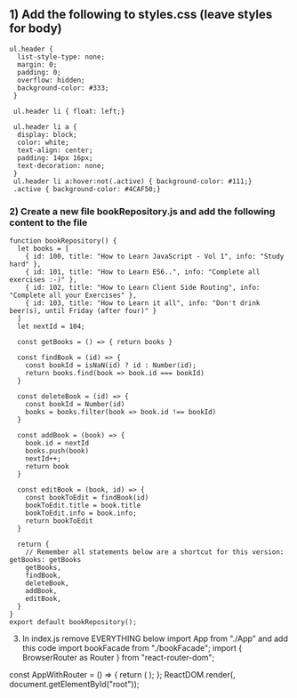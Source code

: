 ## 1) Add the following to styles.css (leave styles for body)
```
ul.header {
  list-style-type: none;
  margin: 0;
  padding: 0;
  overflow: hidden;
  background-color: #333;
 }
 
 ul.header li { float: left;}
 
 ul.header li a {
  display: block;
  color: white;
  text-align: center;
  padding: 14px 16px;
  text-decoration: none;
 }
 ul.header li a:hover:not(.active) { background-color: #111;}
 .active { background-color: #4CAF50;}
 ```
### 2) Create a new file bookRepository.js and add the following content to the file
```
function bookRepository() {
  let books = [
    { id: 100, title: "How to Learn JavaScript - Vol 1", info: "Study hard" },
    { id: 101, title: "How to Learn ES6..", info: "Complete all exercises :-)" },
    { id: 102, title: "How to Learn Client Side Routing", info: "Complete all your Exercises" },
    { id: 103, title: "How to Learn it all", info: "Don't drink beer(s), until Friday (after four)" }
  ]
  let nextId = 104;

  const getBooks = () => { return books }

  const findBook = (id) => {
    const bookId = isNaN(id) ? id : Number(id);
    return books.find(book => book.id === bookId)
  }

  const deleteBook = (id) => {
    const bookId = Number(id)
    books = books.filter(book => book.id !== bookId)
  }

  const addBook = (book) => {
    book.id = nextId
    books.push(book)
    nextId++;
    return book
  }

  const editBook = (book, id) => {
    const bookToEdit = findBook(id)
    bookToEdit.title = book.title
    bookToEdit.info = book.info;
    return bookToEdit
  }

  return {
    // Remember all statements below are a shortcut for this version: getBooks: getBooks
    getBooks,
    findBook,
    deleteBook,
    addBook,
    editBook,
  }
}
export default bookRepository();
```


3) In index.js remove EVERYTHING below import App from "./App" and add this code
import bookFacade from "./bookFacade";
import { BrowserRouter as Router } from "react-router-dom";

const AppWithRouter = () => {
  return (
    <Router>
      <App bookFacade={bookFacade} />
    </Router>
  );
};
ReactDOM.render(<AppWithRouter />, document.getElementById("root"));
